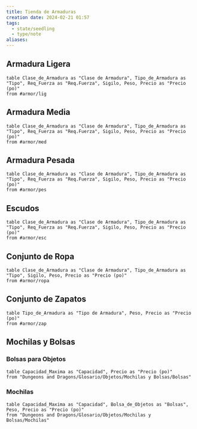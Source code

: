 ```yaml
---
title: Tienda de Armaduras
creation date: 2024-02-21 01:57
tags:
  - state/seedling
  - type/note
aliases:
---
```



## Armadura Ligera

```dataview
table Clase_de_Armadura as "Clase de Armadura", Tipo_de_Armadura as "Tipo", Req_Fuerza as "Req.Fuerza", Sigilo, Peso, Precio as "Precio (po)"
from #armor/lig 
```

## Armadura Media

```dataview
table Clase_de_Armadura as "Clase de Armadura", Tipo_de_Armadura as "Tipo", Req_Fuerza as "Req.Fuerza", Sigilo, Peso, Precio as "Precio (po)"
from #armor/med  
```


## Armadura Pesada

```dataview
table Clase_de_Armadura as "Clase de Armadura", Tipo_de_Armadura as "Tipo", Req_Fuerza as "Req.Fuerza", Sigilo, Peso, Precio as "Precio (po)"
from #armor/pes  
```


## Escudos

```dataview
table Clase_de_Armadura as "Clase de Armadura", Tipo_de_Armadura as "Tipo", Req_Fuerza as "Req.Fuerza", Sigilo, Peso, Precio as "Precio (po)"
from #armor/esc  
```



## Conjunto de Ropa

```dataview
table Clase_de_Armadura as "Clase de Armadura", Tipo_de_Armadura as "Tipo", Sigilo, Peso, Precio as "Precio (po)"
from #armor/ropa  
```


## Conjunto de Zapatos

```dataview
table Tipo_de_Armadura as "Tipo de Armadura", Peso, Precio as "Precio (po)"
from #armor/zap 
```

## Mochilas y Bolsas

### Bolsas para Objetos

```dataview
table Capacidad_Maxima as "Capacidad", Precio as "Precio (po)"
from "Dungeons and Dragons/Glosario/Objetos/Mochilas y Bolsas/Bolsas" 
```

### Mochilas

```dataview
table Capacidad_Maxima as "Capacidad", Bolsa_de_Objetos as "Bolsas", Peso, Precio as "Precio (po)"
from "Dungeons and Dragons/Glosario/Objetos/Mochilas y Bolsas/Mochilas"
```








